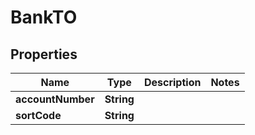 
# BankTO

## Properties
Name | Type | Description | Notes
------------ | ------------- | ------------- | -------------
**accountNumber** | **String** |  | 
**sortCode** | **String** |  | 



